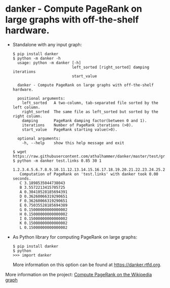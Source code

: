 # danker - Compute PageRank on large graphs with off-the-shelf hardware.
 
* Standalone with any input graph:
   ```
   $ pip install danker
   $ python -m danker -h
     usage: python -m danker [-h]
                             left_sorted [right_sorted] damping iterations
                             start_value

     danker - Compute PageRank on large graphs with off-the-shelf hardware.

     positional arguments:
       left_sorted   A two-column, tab-separated file sorted by the left column.
       right_sorted  The same file as left_sorted but sorted by the right column.
       damping       PageRank damping factor(between 0 and 1).
       iterations    Number of PageRank iterations (>0).
       start_value   PageRank starting value(>0).

     optional arguments:
       -h, --help    show this help message and exit

   $ wget https://raw.githubusercontent.com/athalhammer/danker/master/test/graphs/test.links
   $ python -m danker test.links 0.85 30 1
      1.2.3.4.5.6.7.8.9.10.11.12.13.14.15.16.17.18.19.20.21.22.23.24.25.26.27.28.29.30.
      Computation of PageRank on 'test.links' with danker took 0.00 seconds.
      C	3.1898535044738043
      B	3.5572213415705725
      A	0.30410528185694391
      D	0.36260066319290651
      F	0.36260066319290651
      E	0.75035528185694389
      G	0.15000000000000002
      H	0.15000000000000002
      I	0.15000000000000002
      K	0.15000000000000002
      L	0.15000000000000002
   ```

* As Python library for computing PageRank on large graphs:
   ```
   $ pip install danker
   $ python
   >>> import danker
   ```
   More information on this option can be found at https://danker.rtfd.org.

More information on the project: [Compute PageRank on the Wikipedia graph](https://github.com/athalhammer/danker)

